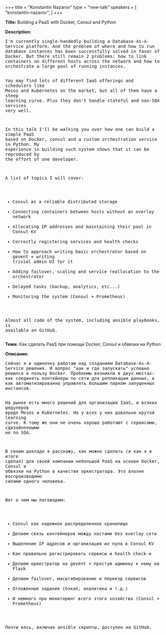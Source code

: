 +++
title = "Konstantin Nazarov"
type = "new-talk"
speakers = [
        "konstantin-nazarov",
]
+++
<div class="span-15  ">
  <div class="span-15  last ">
  <p><strong>Title:</strong>
Building a PaaS with Docker, Consul and Python
</p>

<p><strong>Description:</strong></p>

<p><pre style='white-space: pre-wrap;       /* Since CSS 2.1 */
    white-space: -moz-pre-wrap;  /* Mozilla, since 1999 */
    white-space: -pre-wrap;      /* Opera 4-6 */
    white-space: -o-pre-wrap;    /* Opera 7 */
    word-wrap: break-word;     '>
I'm currently single-handedly building a Database-As-A-Service platform. And the problem of where and how to run database instances has been successfully solved in favor of Docker. But there still remain 2 problems: how to link containers on different hosts across the network and how to orchestrate a large pool of running instances.

You may find lots of different IaaS offerings and schedulers like Mesos and Kubernetes on the market, but all of them have a steep learning curve. Plus they don't handle stateful and non-SOA services very well.

In this talk I'll be walking you over how one can build a simple PaaS based on Docker, consul and a custom orchestration service in Python. My experience in building such system shows that it can be reproduced by the effort of one developer.

A list of topics I will cover:
- Consul as a reliable distributed storage
- Connecting containers between hosts without an overlay network
- Allocating IP addresses and maintaining their pool in Consul KV
- Correctly registering services and health checks
- How to approach writing basic orchestrator based on gevent + writing trivial admin UI for it
- Adding failover, scaling and service reallocation to the orchestrator
- Delayed tasks (backup, analytics, etc...)
- Monitoring the system (Consul + Prometheus)

Almost all code of the system, including ansible playbooks, is available on GitHub.
</pre>

</p>
  
  <p><strong>Тема:</strong>
Как сделать PaaS при помощи Docker, Consul и обвязки на Python
</p>

<p><strong>Описание:</strong></p>

<p><pre style='white-space: pre-wrap;       /* Since CSS 2.1 */
    white-space: -moz-pre-wrap;  /* Mozilla, since 1999 */
    white-space: -pre-wrap;      /* Opera 4-6 */
    white-space: -o-pre-wrap;    /* Opera 7 */
    word-wrap: break-word;     '>
Сейчас я в одиночку работаю над созданием Database-As-A-Service решения. И вопрос "как и где запускать" успешно решился в пользу Docker. Проблемы возникли в двух местах: как соединять контейнеры по сети для репликации данных, и как автоматизированно управлять большим парком запущенных инстансов.

На рынке есть много решений для организации IaaS, и всяких шедулеров вроде Mesos и Kubernetes. Но у всех у них довольно крутой learning curve. К тому же они не очень хорошо работают с сервисами, сдизайненными не по SOA.

В своем докладе я расскажу, как можно сделать (и как я в итоге сделал) для своей компании небольшой PaaS на основе Docker, Consul и обвязки на Python в качестве оркестратора. Это вполне воспроизводимо силами одного человека.

Вот о чем мы поговорим:
- Consul как надежное распределенное хранилище
- Делаем связь контейнеров между хостами без overlay сети
- Выделение IP адресов и организация их пула в Consul KV
- Как правильно регистрировать сервисы и health check-и
- Делаем оркестратор на gevent + простую админку к нему на Flask
- Делаем failover, масштабирование и переезд сервисов
- Отложенные задания (бэкап, аналитика и т.д.)
- И немного про мониторинг всего этого хозяйства (Consul + Prometheus)

Почти весь, включая ansible скрипты, доступен на GitHub.

</pre>
</p>
<p>

  </div>
</div>